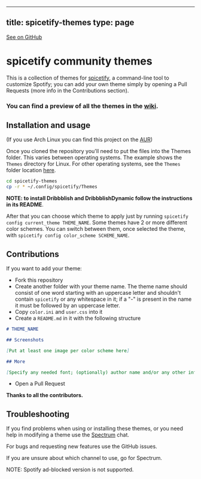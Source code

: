 
---
title: spicetify-themes
type: page
---

[See on GitHub](https://github.com/jakeroggenbuck/spicetify-themes/)

# spicetify community themes

This is a collection of themes for [spicetify](https://github.com/khanhas/spicetify-cli), a command-line tool to customize Spotify; you can add your own theme simply by opening a Pull Requests (more info in the Contributions section).

### **You can find a preview of all the themes in the [wiki](https://github.com/morpheusthewhite/spicetify-themes/wiki/Themes-preview).**

## Installation and usage

(If you use Arch Linux you can find this project on the [AUR](https://aur.archlinux.org/packages/spicetify-themes-git/))

Once you cloned the repository you'll need to put the files into the Themes folder. This varies between operating systems. The example shows the `Themes` directory for Linux. For other operating systems, see the `Themes` folder location [here](https://github.com/khanhas/spicetify-cli/wiki/Customization#themes).

```bash
cd spicetify-themes
cp -r * ~/.config/spicetify/Themes
```
  
**NOTE: to install Dribbblish and DribbblishDynamic follow the instructions in its README**.  
  
After that you can choose which theme to apply just by running `spicetify config current_theme THEME_NAME`. 
Some themes have 2 or more different color schemes. You can switch between them, once selected the theme, with `spicetify config color_scheme SCHEME_NAME`.

## Contributions

If you want to add your theme:

- Fork this repository
- Create another folder with your theme name. The theme name should consist of one word starting with an uppercase letter and shouldn't contain `spicetify` or any whitespace in it; if a "-" is present in the name it must be followed by an uppercase letter.
- Copy `color.ini` and `user.css` into it
- Create a `README.md` in it with the following structure 
```markdown
# THEME_NAME

## Screenshots

[Put at least one image per color scheme here]

## More

[Specify any needed font; (optionally) author name and/or any other info about the theme]

```
- Open a Pull Request

**Thanks to all the contributors.**

## Troubleshooting

If you find problems when using or installing these themes, or you need help in modifying a theme 
use the [Spectrum](https://spectrum.chat/spicetify) chat. 

For bugs and requesting new features use the GitHub issues. 

If you are unsure about which channel to use, go for Spectrum.

NOTE: Spotify ad-blocked version is not supported.
